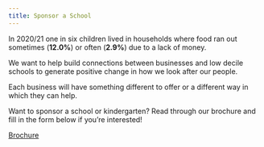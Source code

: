 ```yaml
---
title: Sponsor a School
---
```


In 2020/21 one in six children lived in households where food ran out sometimes (**12.0%**) or often (**2.9%**) due to a lack of money.

We want to help build connections between businesses and low decile schools to generate positive change in how we look after our people.

Each business will have something different to offer or a different way in which they can help.

Want to sponsor a school or kindergarten? Read through our brochure and fill in the form below if you’re interested!

<a href="/dosomegood/brochure.pdf" class="shadow border border-black relative inline-block rounded-md px-4 py-2 font-bold tracking-wide text-white no-underline hover:no-underline active:left-1 active:top-1 active:shadow-none bg-gray-600">Brochure</a>